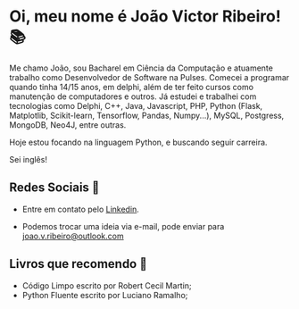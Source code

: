 # Oi, meu nome é João Victor Ribeiro! :books:

<!-- [See this content in english :us:](https://github.com/SamuelBFavarin/resume/blob/master/README.md) |  [See my english resume :page_facing_up:](https://docs.google.com/document/d/1Sk5FmRVJ_zdNIYH7NbtLa3vyvaOFEeQ6s2eA7tVut80/edit?usp=sharing) | [Veja meu currículo em português :bookmark_tabs:](https://docs.google.com/document/d/1_d_WpwpC2FpeEY4PP2yFzwk16XhciAVThT2rEDW4xKs/edit?usp=sharing) -->

Me chamo João, sou Bacharel em Ciência da Computação e atuamente trabalho como Desenvolvedor de Software na Pulses. Comecei a programar quando tinha 14/15 anos, em delphi, além de ter feito cursos como manutenção de computadores e outros. Já estudei e trabalhei com tecnologias como Delphi, C++, Java, Javascript, PHP, Python (Flask, Matplotlib, Scikit-learn, Tensorflow, Pandas, Numpy...), MySQL, Postgress, MongoDB, Neo4J, entre outras.
 
Hoje estou focando na linguagem Python, e buscando seguir carreira.  

Sei inglês!

## Redes Sociais :raising_hand:

 - Entre em contato pelo [Linkedin](https://www.linkedin.com/in/joao-victor-ribeiro/).
 <!-- - Siga meu [Github](https://github.com/SamuelBFavarin) para acompanhar todos meus projetos open sources. -->
 - Podemos trocar uma ideia via e-mail, pode enviar para joao.v.ribeiro@outlook.com

<!-- ## Projetos que trabalhei :wrench: 

Na minha carreira, já trabalhei em projetos diversos, dentre eles gosto de destacar:

### Projeto Pulses ([Link](https://www.pulses.com.br/produtos/plataforma-pulses))
Pulses é uma ferramenta para monitorar o clima e o engajamento dos colaboradores nas organizações. Nesse projeto, fui responsável pelo desenvolvimento do aplicativo Pulses Performance, que foi desenvolvido utilizando Cordova, Vue.js e PHP. O aplicativo era híbrido, podendo ser utilizado tanto no Android quanto no IOS. 

### Projeto Conecta Suite ([Link](https://app.conectasuite.com/login))
O Conecta Suite é uma aplicação web com o objetivo de emponderar os administradores GSuite com ferramentas que facilitam o gerenciamento das contas de seus usuários. O projeto foi desenvolvido utilizando Vue.js no Front-end, Python (Flask) no Back-end, e é hospedado no Google Cloud Platform, utilizando tecnologias como App Engine, DataStore, Firebase Host, Cloud Functions e BigQuery.

### Projeto Pulses People Analytics ([Link](https://siaiap32.univali.br/seer/index.php/acotb/article/view/16722/0))
Utilizando Técnicas de mineração de dados e inteligência artificial, respondi perguntas e criei modelos para predizer questões como, *"Atributos que mais impactam no engajamento dos colaboradores"*, *"Característica que levam os colaboradres a serem felizes nas organizações"*, *"Fatores que impactam no desligamento dos funcionários"*. Utilizei Python com as bibliotecas, Matplotlib, Scikit-learn, Pandas e Numpy. O projeto gerou uma publicação no Computer on the Beach 2020. 

## Projetos Open Source em destaque :hammer:
### Presidentsum ([Link](https://presidentsum.com/))
Presidentsum é uma ferramenta geradora de Lorem Ipsum com frases famosas dos recentes presidentes brasileiros e americanos. Foi desenvolvido puramente com Vue.js. 

### Gui Grafos ([Link](https://github.com/SamuelBFavarin/Grafos-GUI))
Uma ferramenta com o intuíto em educação que fornece uma interface gráfica para gerar grafos e aplicar os algoritmos clássicos como o Busca em Profundidade, Coloração e Dijkstra. Projeto desenvolvido com Javascript Vanilla.

### Face Detector ([Link](https://github.com/SamuelBFavarin/faceDetect))
Ferramenta desenvolvida com Python e OpenCV com o objetivo de detectar faces e aplicar filtros divertidos em tempo real.

Veja todos os projetos Open Source que desenvolvi [clicando aqui](https://github.com/SamuelBFavarin?tab=repositories)

## Conquistas :trophy:

### Finalista TuApp 2015 em Valparaíso, Chile
Eu e mais 2 colegas fomos uma das equipes finalistas do Torneio Universitário de Apps. Nossa proposta foi o desenvolvimento de um MVP de um Aplicativo Android para auxiliar os turistas a encontrarem melhores pontos turísticos, hoteis, restaurantes e eventos. 

### Publicação Resumo Estendido Computer on the Beach 2020
Projeto desenvolvido em conjunto com a Pulses e a Universidade do vale do Itajaí, para aplicar técnicas de mineração de dados e inteligência artificial na área de gestão de pessoas. [Clique aqui para ver a publicação](https://siaiap32.univali.br/seer/index.php/acotb/article/view/16722/0). 

### Ministrante do curso "Introdução ao Python" e do curso "Criando aplicações web com Flask"
Cursos ministrados para alunos de Ciência da Computação, Sistemas para Internet e engenharia da computação, ocorrido na semana da computação 2019 da Universidade do Vale do Itajaí.  

### Ministrante das Conecta Talks
Ministrei duas talks internas da Conecta Nuvem, a primeira foi "inteligência artificial e suas aplicações" e a segunda "uma introdução à lógica de programação".

### Hacktoberfest 2020
Pela primeira vez participei do evento hacktober fest, sendo que minha principal contribuição foi a criação de um repositório, junto com meus amigos para o compartilhamento de exercícios de lógica de programação em Python. -->


## Livros que recomendo :book:

 - Código Limpo escrito por Robert Cecil Martin;
 - Python Fluente escrito por Luciano Ramalho;
